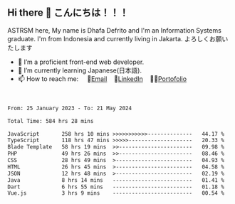 ## Hi there 👋 こんにちは！！！
ASTRSM here, My name is Dhafa Defrito and I'm an Information Systems graduate. I'm from Indonesia and currently living in Jakarta. よろしくお願いたします

- 🔭 I’m a proficient front-end web developer.
- 🌱 I’m currently learning Japanese(日本語).
- 📫 How to reach me: &nbsp;&nbsp;&nbsp;&nbsp;📧[Email](ddefrito@gmail.com)&nbsp;&nbsp;&nbsp;&nbsp;💼[LinkedIn](https://www.linkedin.com/in/dhafa-defrita-rama-yudistira-9357a9229/)&nbsp;&nbsp;&nbsp;&nbsp;👨‍🎨[Portofolio](https://ddefrito.vercel.app/)
<br>
<!-- <p align="left">
<a href="https://github.com/ASTRSM">
  <img height="180em" src="https://github-readme-stats-eight-theta.vercel.app/api?username=ASTRSM&show_icons=true&theme=dracula&include_all_commits=true&count_private=true"/>
  <img height="180em" src="https://github-readme-stats-eight-theta.vercel.app/api/top-langs/?username=ASTRSM&layout=compact&langs_count=8&theme=dracula"/>
</a>
</p> -->

<!--START_SECTION:waka-->

```txt
From: 25 January 2023 - To: 21 May 2024

Total Time: 584 hrs 28 mins

JavaScript       258 hrs 10 mins >>>>>>>>>>>--------------   44.17 %
TypeScript       118 hrs 47 mins >>>>>--------------------   20.33 %
Blade Template   58 hrs 19 mins  >>-----------------------   09.98 %
PHP              49 hrs 26 mins  >>-----------------------   08.46 %
CSS              28 hrs 49 mins  >------------------------   04.93 %
HTML             26 hrs 45 mins  >------------------------   04.58 %
JSON             12 hrs 48 mins  >------------------------   02.19 %
Java             8 hrs 14 mins   -------------------------   01.41 %
Dart             6 hrs 55 mins   -------------------------   01.18 %
Vue.js           3 hrs 9 mins    -------------------------   00.54 %
```

<!--END_SECTION:waka-->
